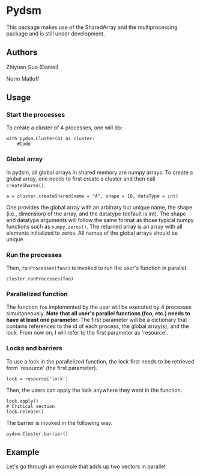 # Pydsm

This package makes use of the 
SharedArray and the multiprocessing package and is still under development.

## Authors

Zhiyuan Guo (Daniel)

Norm Matloff


## Usage


### Start the processes

To create a cluster of 4 processes, one will do:

```
with pydsm.Cluster(4) as cluster:
    #Code
```

### Global array

In pydsm, all global arrays in shared memory are 
numpy arrays. To create a global array, one needs 
to first create a cluster and then call 
`createShared()`.

```
a = cluster.createShared(name = "A", shape = 10, dataType = int)
```

One provides the global array with an arbitrary
 but unique name, the shape (i.e., dimension) of
the array, and the datatype (default is int).
The shape and datatype arguments will follow the
same format as those typical numpy functions 
such as `numpy.zeros()`. The returned array is 
an array with all elements initialized to zeros. 
All names of the global arrays should be unique.

### Run the processes
Then, `runProcesses(func)` is invoked 
to run the user's function in parallel.

```
cluster.runProcesses(foo)
```


### Parallelized function

The function `foo` implemented by the user will
be executed by 4 processes simultaneously.
**Note that all user's parallel functions 
(foo, etc.) needs to have at least 
one parameter.**
The first parameter will be a dictionary
that contains references to the id of each
process, the global array(s), and the lock.
From now on, I will refer to the first parameter
as 'resource'.

### Locks and barriers

To use a lock in the parallelized function,
the lock first needs to be retrieved from
'resource' (the first parameter).

```
lock = resource['lock']
```

Then, the users can apply the lock anywhere
they want in the function.

```
lock.apply()
# Critical section
lock.release()
```

The barrier is invoked in the following way.

```
pydsm.Cluster.barrier()
```

## Example
Let's go through an example that adds up
two vectors in parallel.

